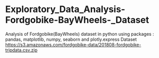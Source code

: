 # Exploratory_Data_Analysis-Fordgobike-BayWheels-_Dataset
Analysis of Fordgobike(BayWheels) dataset in python using packages : pandas, matplotlib, numpy, seaborn and plotly.express
Dataset https://s3.amazonaws.com/fordgobike-data/201808-fordgobike-tripdata.csv.zip
